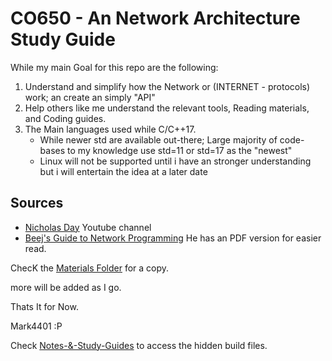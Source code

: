 # CO650 - An Network Architecture Study Guide

While my main Goal for this repo are the following:

1. Understand and simplify how the Network or (INTERNET - protocols) work; an create an simply "API"
2. Help others like me understand the relevant tools, Reading materials, and Coding guides.
3. The Main languages used while C/C++17.
	- While newer std are available out-there; Large majority of code-bases to my knowledge use std=11 or std=17 as the "newest"
	- Linux will not be supported until i have an stronger understanding but i will entertain the idea at a later date
	
## Sources

- [Nicholas Day](https://www.youtube.com/@NicholasDayPhD) Youtube channel
- [Beej's Guide to Network Programming](https://beej.us/guide/bgnet/) He has an PDF version for easier read. 

ChecK the [Materials Folder](./Materials/bgnet_usl_c_2.pdf) for a copy.

more will be added as I go.

Thats It for Now.

Mark4401 :P

Check [Notes-&-Study-Guides](./Notes-&-Study-Guides/Access-build-files.md) to access the hidden build files.


